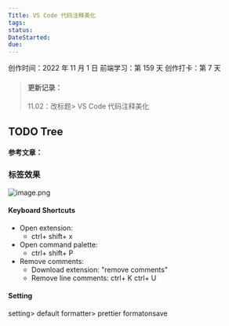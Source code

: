 ```yaml
---
Title: VS Code 代码注释美化
tags:
status:
DateStarted:
due:
---
```


创作时间：2022 年 11 月 1 日
前端学习：第 159 天
创作打卡：第 7 天

> #### 更新记录：
>
> 11.02：改标题> VS Code 代码注释美化

## TODO Tree

#### 参考文章：

### 标签效果

![image.png](https://cdn.nlark.com/yuque/0/2022/png/29677165/1667289748464-2ea7b51f-b3af-48df-aa51-806963093ae1.png#clientId=uffcc32f4-2e46-4&crop=0&crop=0&crop=1&crop=1&from=paste&id=uebf886d9&margin=%5Bobject%20Object%5D&name=image.png&originHeight=726&originWidth=566&originalType=url&ratio=1&rotation=0&showTitle=false&size=58406&status=done&style=none&taskId=u0f31f807-d539-4228-a56b-458108b262b&title=)

#### Keyboard Shortcuts

- Open extension:
  - ctrl+ shift+ x
- Open command palette:
  - ctrl+ shift+ P
- Remove comments:
  - Download extension: "remove comments"
  - Remove line comments: ctrl+ K ctrl+ U

#### Setting

setting>
default formatter> prettier
formatonsave
